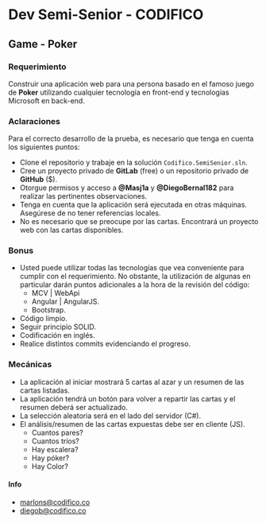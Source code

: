 # Dev Semi-Senior - CODIFICO

## Game - Poker

### Requerimiento
Construir una aplicación web para una persona basado en el famoso juego de **Poker** utilizando cualquier tecnología en front-end y tecnologías Microsoft en back-end.

### Aclaraciones
Para el correcto desarrollo de la prueba, es necesario que tenga en cuenta los siguientes puntos:
+ Clone el repositorio y trabaje en la solución `Codifico.SemiSenior.sln`.
+ Cree un proyecto privado de **GitLab** (free) o un repositorio privado de **GitHub** ($).
+ Otorgue permisos y acceso a **@Masj1a** y **@DiegoBernal182** para realizar las pertinentes observaciones.
+ Tenga en cuenta que la aplicación será ejecutada en otras máquinas. Asegúrese de no tener referencias locales.
+ No es necesario que se preocupe por las cartas. Encontrará un proyecto web con las cartas disponibles.

### Bonus
+ Usted puede utilizar todas las tecnologías que vea conveniente para cumplir con el requerimiento. No obstante, la utilización de algunas en particular darán puntos adicionales a la hora de la revisión del código:
   + MCV | WebApi
   + Angular | AngularJS.
   + Bootstrap.
+ Código limpio.
+ Seguir principio SOLID.
+ Codificación en inglés. 
+ Realice distintos commits evidenciando el progreso.

### Mecánicas
+ La aplicación al iniciar mostrará 5 cartas al azar y un resumen de las cartas listadas.
+ La aplicación tendrá un botón para volver a repartir las cartas y el resumen deberá ser actualizado. 
+ La selección aleatoria será en el lado del servidor (C#).
+ El análisis/resumen de las cartas expuestas debe ser en cliente (JS). 
   + Cuantos pares?
   + Cuantos tríos?
   + Hay escalera? 
   + Hay póker?
   + Hay Color?

#### Info
+ marlons@codifico.co
+ diegob@codifico.co